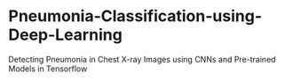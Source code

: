 # Pneumonia-Classification-using-Deep-Learning
Detecting Pneumonia in Chest X-ray Images using CNNs and Pre-trained Models in Tensorflow
